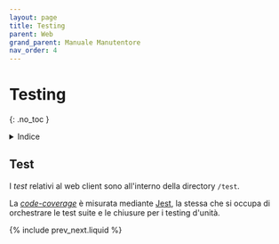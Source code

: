 ```yaml
---
layout: page
title: Testing
parent: Web
grand_parent: Manuale Manutentore
nav_order: 4
---
```


# Testing
{: .no_toc }
<details closed markdown="block">
  <summary>
    Indice
  </summary>
  {: .text-delta }
1. TOC
{:toc}
</details>


## Test

I _test_ relativi al web client sono all'interno della directory `/test`.

La [_code-coverage_](/glossario#code-coverage) è misurata mediante [Jest](/manutentore/web/tecnologie#jest), la stessa che si occupa di orchestrare le test suite e le chiusure per i testing d'unità.

{% include prev_next.liquid %}
